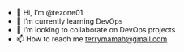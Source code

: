 - 👋 Hi, I’m @tezone01
- 🌱 I’m currently learning DevOps
- 💞️ I’m looking to collaborate on DevOps projects
- 📫 How to reach me terrymamah@gmail.com

<!---
tezone01/tezone01 is a ✨ special ✨ repository because its `README.md` (this file) appears on your GitHub profile.
You can click the Preview link to take a look at your changes.
--->
